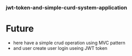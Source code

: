 ### jwt-token-and-simple-curd-system-application

# Future
* here have a simple crud operation using MVC pattern
* and user create user login useing JWT token
